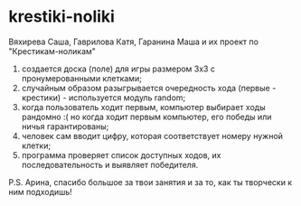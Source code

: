 # krestiki-noliki
Вяхирева Саша, Гаврилова Катя, Гаранина Маша и их проект по "Крестикам-ноликам"
1) создается доска (поле) для игры размером 3х3 с пронумерованными клетками;
2) случайным образом разыгрывается очередность хода (первые - крестики) - используется модуль random;
4) когда пользователь ходит первым, компьютер выбирает ходы рандомно :( но когда ходит первым компьютер, его победы или ничья гарантированы;
5) человек сам вводит цифру, которая соответствует номеру нужной клетки;
6) программа проверяет список доступных ходов, их последовательность и выявляет победителя.

P.S. Арина, спасибо большое за твои занятия и за то, как ты творчески к ним подходишь!

